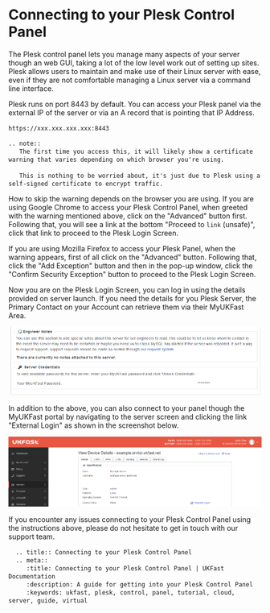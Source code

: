 # Connecting to your Plesk Control Panel

The Plesk control panel lets you manage many aspects of your server though an web GUI, taking a lot of the low level work out of setting up sites.
Plesk allows users to maintain and make use of their Linux server with ease, even if they are not comfortable managing a Linux server via a command line interface.

Plesk runs on port 8443 by default. You can access your Plesk panel via the external IP of the server or via an A record that is pointing that IP Address.

```console
https://xxx.xxx.xxx.xxx:8443
```

```eval_rst
.. note::
   The first time you access this, it will likely show a certificate warning that varies depending on which browser you're using.

   This is nothing to be worried about, it's just due to Plesk using a self-signed certificate to encrypt traffic.
```

How to skip the warning depends on the browser you are using.
If you are using Google Chrome to access your Plesk Control Panel, when greeted with the warning mentioned above, click on the "Advanced" button first.
Following that, you will see a link at the bottom "Proceed to `link` (unsafe)", click that link to proceed to the Plesk Login Screen.

If you are using Mozilla Firefox to access your Plesk Panel, when the warning appears, first of all click on the "Advanced" button.
Following that, click the "Add Exception" button and then in the pop-up window, click the "Confirm Security Exception" button to proceed to the Plesk Login Screen.

Now you are on the Plesk Login Screen, you can log in using the details provided on server launch.
If you need the details for you Plesk Server, the Primary Contact on your Account can retrieve them via their MyUKFast Area.

![Server Credentials](files/servercredentials.PNG)

In addition to the above, you can also connect to your panel though the MyUKFast portal by navigating to the server screen and clicking the link "External Login" as shown in the screenshot below.

![Plesk login](files/plesk_ukfast_login.png)

If you encounter any issues connecting to your Plesk Control Panel using the instructions above, please do not hesitate to get in touch with our support team.

```eval_rst
  .. title:: Connecting to your Plesk Control Panel
  .. meta::
     :title: Connecting to your Plesk Control Panel | UKFast Documentation
     :description: A guide for getting into your Plesk Control Panel
     :keywords: ukfast, plesk, control, panel, tutorial, cloud, server, guide, virtual
```
